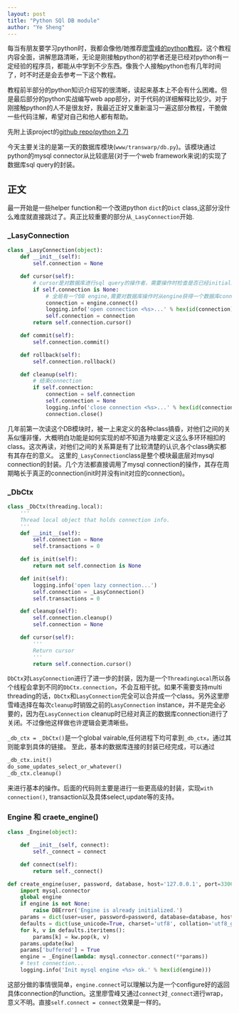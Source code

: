 ```yaml
---
layout: post
title: "Python SQl DB module"
author: "Ye Sheng"
---
```


每当有朋友要学习python时，我都会像他/她推荐[廖雪峰的python教程](https://www.liaoxuefeng.com/wiki/0014316089557264a6b348958f449949df42a6d3a2e542c000)。这个教程内容全面，讲解思路清晰，无论是刚接触python的初学者还是已经对python有一定经验的程序员，都能从中学到不少东西。像我个人接触python也有几年时间了，时不时还是会去参考一下这个教程。

教程前半部分的python知识介绍写的很清晰，读起来基本上不会有什么困难。但是最后部分的python实战编写web app部分，对于代码的详细解释比较少。对于刚接触python的人不是很友好，我最近正好又重新温习一遍这部分教程，干脆做一些代码注解，希望对自己和他人都有帮助。

先附上该project的[github repo(python 2.7)](https://github.com/michaelliao/awesome-python-webapp)

今天主要关注的是第一天的数据库模块(`www/transwarp/db.py`)。该模块通过python的mysql connector从比较底层(对于一个web framework来说)的实现了数据库sql query的封装。

## 正文

最一开始是一些helper function和一个改进python `dict`的`Dict` class,这部分没什么难度就直接跳过了。真正比较重要的部分从`_LasyConnection`开始.

### _LasyConnection

```python
class _LasyConnection(object):
    def __init__(self):
        self.connection = None

    def cursor(self):
        # cursor是对数据库进行sql query的操作者，需要操作时检查是否已经initialize connection
        if self.connection is None:
            # 全局有一个DB engine,需要对数据库操作时从engine获得一个数据库connection
            connection = engine.connect()
            logging.info('open connection <%s>...' % hex(id(connection)))
            self.connection = connection
        return self.connection.cursor()

    def commit(self):
        self.connection.commit()

    def rollback(self):
        self.connection.rollback()

    def cleanup(self):
        # 结束connection
        if self.connection:
            connection = self.connection
            self.connection = None
            logging.info('close connection <%s>...' % hex(id(connection)))
            connection.close()        
```

几年前第一次读这个DB模块时，被一上来定义的各种class搞昏，对他们之间的关系似懂非懂，大概明白功能是如何实现的却不知道为啥要定义这么多环环相扣的class。这次再读，对他们之间的关系算是有了比较清楚的认识,各个class确实都有其存在的意义。
这里的`_LasyConnection`class是整个模块最底层对mysql connection的封装。几个方法都直接调用了mysql connection的操作，其存在周期略长于真正的connection(init时并没有init对应的connection)。


### _DbCtx

``` python
class _DbCtx(threading.local):
    '''
    Thread local object that holds connection info.
    '''
    def __init__(self):
        self.connection = None
        self.transactions = 0

    def is_init(self):
        return not self.connection is None

    def init(self):
        logging.info('open lazy connection...')
        self.connection = _LasyConnection()
        self.transactions = 0

    def cleanup(self):
        self.connection.cleanup()
        self.connection = None

    def cursor(self):
        '''
        Return cursor
        '''
        return self.connection.cursor()
```

`DbCtx`对`LasyConnection`进行了进一步的封装，因为是一个`ThreadingLocal`所以各个线程会拿到不同的`DbCtx.connection`，不会互相干扰。如果不需要支持multi threading的话，`DbCtx`和`LasyConnection`完全可以合并成一个class。另外这里廖雪峰选择在每次`cleanup`时销毁之前的`LasyConnection` instance，并不是完全必要的，因为在`LasyConnection` cleanup时已经对真正的数据库connection进行了关闭。不过像他这样做也许逻辑会更清晰些。

`_db_ctx = _DbCtx()`是一个global vairable,任何进程下均可拿到`_db_ctx`，通过其则能拿到具体的链接。 至此，基本的数据库连接的封装已经完成，可以通过

```python
_db_ctx.init()
do_some_updates_select_or_whatever()
_db_ctx.cleanup()
```
来进行基本的操作。后面的代码则主要是进行一些更高级的封装，实现`with connection()`, transaction以及具体select,update等的支持。

### Engine 和 craete_engine()

```python
class _Engine(object):

    def __init__(self, connect):
        self._connect = connect

    def connect(self):
        return self._connect()

def create_engine(user, password, database, host='127.0.0.1', port=3306, **kw):
    import mysql.connector
    global engine
    if engine is not None:
        raise DBError('Engine is already initialized.')
    params = dict(user=user, password=password, database=database, host=host, port=port)
    defaults = dict(use_unicode=True, charset='utf8', collation='utf8_general_ci', autocommit=False)
    for k, v in defaults.iteritems():
        params[k] = kw.pop(k, v)
    params.update(kw)
    params['buffered'] = True
    engine = _Engine(lambda: mysql.connector.connect(**params))
    # test connection...
    logging.info('Init mysql engine <%s> ok.' % hex(id(engine)))

```
这部分做的事情很简单，`engine.connect`可以理解以为是一个configure好的返回具体connection的function。这里廖雪峰又通过`connect`对`_connect`进行wrap，意义不明。直接`self.connect = connect`效果是一样的。